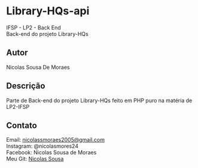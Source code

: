 # Library-HQs-api
IFSP - LP2 - Back End<br>
Back-end do projeto Library-HQs

## Autor
Nicolas Sousa De Moraes

## Descrição
Parte de Back-end do projeto Library-HQs feito em PHP puro na matéria de LP2-IFSP

## Contato
Email: nicolassmoraes2005@gmail.com <br>
Instagram: @nicolasmores24<br>
Facebook: Nicolas Sousa de Moraes<br>
Meu Git: [Nicolas Sousa](https://github.com/nicolas0502)